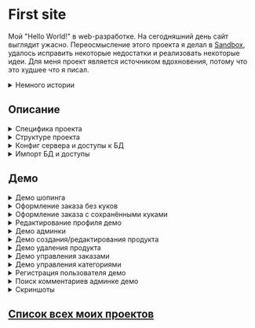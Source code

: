 # First site

Мой "Hello World!" в web-разработке. На сегодняшний день сайт выглядит ужасно. 
 Переосмысление этого проекта я делал в [Sandbox][SandboxPHP], удалось исправить некоторые недостатки и реализовать некоторые идеи. 
 Для меня проект является источником вдохновения, потому что это худшее что я писал.

<details>
    <summary>Немного истории</summary>
    
  Сайт не разрабатывался с нуля, а был взят за основу сайт из курса про создание интернет магазина года 2015 от Виктора
  Зинченко(php-start.com). В процесса его переделывания под себя я учил PHP (узнавал о существововании старых и плохих практик).
  На тот момент времени о вёрстке я знал только основые css-свойства и представление о том что блочная вёрстка на float это
  модно. Bootstrap для меня оставался загадкой.    
  
  Найдутся люди, которые скажут что код - говно. Они будут правы. Другая правда заключаетс что подобные курсы не ставят 
  цели научить писать хороший код, а предоставляют возможность войти в професию пусть и под унизительным словосочетанием
  говно-кодер. Не всем везёт со становлением на путь совершенного кода, я из тех кому не повезло.
  
  После получения автомата благодаря сайту, я через неделю раздобыл бесплатный shared-хостинг на который перенёс сайт.
  Поучился переносу, а потом какое-то время использовал хостинг как песочницу для изучения темы дипломой работы.
</details> 

## Описание

<details>
    <summary>Специфика проекта</summary>
    
  * MVC 
  * Структура проекта
  * PSR-0 со своем автозагрузчиком
  * Отсутствие сторонних пакетов
  * Отсутсвие namespace
  * Генерация капчи с помощью древнего скрипта тянущая зависимость от расшерения gd
  * Взаимодействия с БД через PDO и параметризированные запросы
  * ЧПУ
  * Своя реализация роутера основанная на регулярках, массиве роутов, call_user_func
  * Регистрация маршрутов через массив в файле <code>config/routes</code>, где в виде ключ=>значение задаётся регулярное 
  выражение как ключ, а значением является url написанный стиле ZF, который и вызывается соответствующим образом.
  * Аутентификация в админку через basic auth от  Apache
  * Отсутвие валидации данных на клиентской стороне
  * Валидация данных форм на сервере присутствует
  * CRUD над основным сущностями сайта: товары, категории, пользователи, комментарии, заказы
  * Есть также у сущностей специфичные флаги, например отображение у товаров и категорий. У пользователей это флаг
   блокировки (может ли пользователь авторизоваться)
  * Есть личный кабинет у пользователя для просмотра заказов, изменения аватара и имени
  * Предусмотрена покупка товаров, комментирование
  * Административная и клиентская часть сайта дублируют друга, в своё время явно роуты не понял до конца. Хотя случалось
   мне видеть, такую многосайтовость на одном взрослом проекте
  * Пароли все хэшируются
  * Отсутвуют 404, 500 ошибки
  * С точки зрения реального интернет магазина в проекте всё плохо
  * В админке валидация до ума недоведена из-за дублирования плохого кода, плюс есть более элегантные решения
</details>


<details>
    <summary>Структуре проекта</summary>
   
   - Administrator - панель администратора 
   - Controllers - толстенькие контроллеры с бизнес логикой
   - Models - модели с запросами к БД
   - Views - отображаемые страницы html+php
   - Components содержит отдельные компоненты, где каждый решает свою специфическую задачу
   - Config - содержит файлы маршрутами и параметрами подключения к БД
   - Templates - папка со стилями
   - Uploads содержит загружаемые пользователями файлы
</details>



<details>
    <summary>Конфиг сервера и доступы к БД</summary>
    Минимальный конфиг в apache 2.4 для OpenServer:
    <code>
    
        <VirtualHost *:%httpport%>    
            DocumentRoot    "%hostdir%"
            ServerName      "%host%"
            ServerAlias     "%host%" %aliases%
        
            <Directory     "%hostdir%"> 
                Require all granted
            </Directory>
        
        </VirtualHost>
        
   </code>
    
</details>

<details>
    <summary>Импорт БД и доступы</summary>
    
   Не забудьте проверить данные о подключении к БД в файле <code>config/db_params</code>. Импортируйте файл mysite.sql.
   Чтобы зайти в панель администратора зайдите на /admin логин admin пароль 12345678
   Логин тестового пользователя test@mail.ru пароль test1234
</details>

## Демо

<details>
    <summary>Демо шопинга</summary>
 
![shoping non auth gif][ShopingNonAuthGif]
</details>

<details>
    <summary>Оформление заказа без куков</summary>
 
![order with auth gif][OrderWithAuthGif]
</details>

<details>
    <summary>Оформление заказа с сохранёнными куками</summary>
 
![order with auth cookie gif][OrderWithAuthCookieGif]
</details>

<details>
    <summary>Редактирование профиля демо</summary>
 
![edit user gif][EditUserGif]
</details>

<details>
    <summary>Демо админки</summary>
 
![review admin gif][ReviewAdminGif]
</details>

<details>
    <summary>Демо создания/редактирования продукта</summary>
 
![create edit product gif][CreateEditProductGif]
</details>

<details>
    <summary>Демо удаления продукта</summary>
 
![delete product gif][DeleteProductGif]
</details>


<details>
    <summary>Демо управления заказами</summary>
 
![create edit delete order][CreateEditDeleteOrder]
</details>

<details>
    <summary>Демо управления категориями</summary>
 
![category demo gif][CategoryDemoGif]
</details>


<details>
    <summary>Регистрация пользователя демо</summary>
 
![register user gif][RegisterUserGif]
</details>

<details>
    <summary>Поиск комментариев админке демо</summary>
 
![search comment][SearchComment]
</details>

<details>
    <summary>Скриншоты</summary>
  
 ![screen 1][Screen1]
 ![screen 2][Screen2]
 ![screen 3][Screen3]
 ![screen 4][Screen4]
 ![screen 5][Screen5]
 ![screen 6][Screen6]
 ![screen 7][Screen7]
 ![screen 8][Screen8]
 ![screen 9][Screen9]
 ![screen 10][Screen10]
 ![screen 11][Screen11]
 ![screen 12][Screen12]
 ![screen 13][Screen13]
 ![screen 14][Screen14]
 ![screen 15][Screen15]
 ![screen 16][Screen16]
 ![screen 17][Screen17]
 ![screen 18][Screen18]
 ![screen 19][Screen19]
 ![screen 20][Screen20]
 ![screen 21][Screen21]
 ![screen 22][Screen22]
 ![screen 23][Screen23]
 ![screen 24][Screen24]
 ![screen 25][Screen25]
 ![screen 26][Screen26]
 ![screen 27][Screen27]
 ![screen 28][Screen28]
 ![screen 29][Screen29]
 ![screen 30][Screen30]
 ![screen 31][Screen31]
 ![screen 32][Screen32]
 ![screen 33][Screen33]
</details>

## [Список всех моих проектов][ListAllMyProject]

[SandboxPHP]:<https://github.com/iebrosalin/public_web/tree/backend/pure_php/sandbox>

[ListAllMyProject]:<https://github.com/iebrosalin/all_public_projects>

[ShopingNonAuthGif]:<https://github.com/iebrosalin/public_web/blob/backend/pure_php/first_site/descriptions/gif/shopping_non_auth.gif>
[OrderWithAuthGif]:<https://github.com/iebrosalin/public_web/blob/backend/pure_php/first_site/descriptions/gif/order_with_auth.gif>
[OrderWithAuthCookieGif]:<https://github.com/iebrosalin/public_web/blob/backend/pure_php/first_site/descriptions/gif/order_with_auth_cookie.gif>
[EditUserGif]:<https://github.com/iebrosalin/public_web/blob/backend/pure_php/first_site/descriptions/gif/edite_user.gif>
[CommentGif]:<https://github.com/iebrosalin/public_web/blob/backend/pure_php/first_site/descriptions/gif/comment.gif>
[ReviewAdminGif]:<https://github.com/iebrosalin/public_web/blob/backend/pure_php/first_site/descriptions/gif/review_admin.gif>
[CreateEditProductGif]:<https://github.com/iebrosalin/public_web/blob/backend/pure_php/first_site/descriptions/gif/create_edit_product.gif>
[DeleteProductGif]:<https://github.com/iebrosalin/public_web/blob/backend/pure_php/first_site/descriptions/gif/delete_product.gif>
[CreateEditDeleteOrder]:<https://github.com/iebrosalin/public_web/blob/backend/pure_php/first_site/descriptions/gif/create_edit_delete_order.gif>
[CategoryDemoGif]:<https://github.com/iebrosalin/public_web/blob/backend/pure_php/first_site/descriptions/gif/category_demo.gif>
[RegisterUserGif]:<https://github.com/iebrosalin/public_web/blob/backend/pure_php/first_site/descriptions/gif/register_user.gif>
[SearchComment]:<https://github.com/iebrosalin/public_web/blob/backend/pure_php/first_site/descriptions/gif/search_comment.gif>


[Screen1]:<https://github.com/iebrosalin/public_web/blob/backend/pure_php/first_site/descriptions/screens/1.png>
[Screen2]:<https://github.com/iebrosalin/public_web/blob/backend/pure_php/first_site/descriptions/screens/1.png>
[Screen3]:<https://github.com/iebrosalin/public_web/blob/backend/pure_php/first_site/descriptions/screens/1.png>
[Screen4]:<https://github.com/iebrosalin/public_web/blob/backend/pure_php/first_site/descriptions/screens/1.png>
[Screen5]:<https://github.com/iebrosalin/public_web/blob/backend/pure_php/first_site/descriptions/screens/1.png>
[Screen6]:<https://github.com/iebrosalin/public_web/blob/backend/pure_php/first_site/descriptions/screens/1.png>
[Screen7]:<https://github.com/iebrosalin/public_web/blob/backend/pure_php/first_site/descriptions/screens/1.png>
[Screen8]:<https://github.com/iebrosalin/public_web/blob/backend/pure_php/first_site/descriptions/screens/1.png>
[Screen9]:<https://github.com/iebrosalin/public_web/blob/backend/pure_php/first_site/descriptions/screens/1.png>
[Screen10]:<https://github.com/iebrosalin/public_web/blob/backend/pure_php/first_site/descriptions/screens/1.png>
[Screen11]:<https://github.com/iebrosalin/public_web/blob/backend/pure_php/first_site/descriptions/screens/1.png>
[Screen12]:<https://github.com/iebrosalin/public_web/blob/backend/pure_php/first_site/descriptions/screens/1.png>
[Screen13]:<https://github.com/iebrosalin/public_web/blob/backend/pure_php/first_site/descriptions/screens/1.png>
[Screen14]:<https://github.com/iebrosalin/public_web/blob/backend/pure_php/first_site/descriptions/screens/1.png>
[Screen15]:<https://github.com/iebrosalin/public_web/blob/backend/pure_php/first_site/descriptions/screens/1.png>
[Screen16]:<https://github.com/iebrosalin/public_web/blob/backend/pure_php/first_site/descriptions/screens/1.png>
[Screen17]:<https://github.com/iebrosalin/public_web/blob/backend/pure_php/first_site/descriptions/screens/1.png>
[Screen18]:<https://github.com/iebrosalin/public_web/blob/backend/pure_php/first_site/descriptions/screens/1.png>
[Screen19]:<https://github.com/iebrosalin/public_web/blob/backend/pure_php/first_site/descriptions/screens/1.png>
[Screen20]:<https://github.com/iebrosalin/public_web/blob/backend/pure_php/first_site/descriptions/screens/1.png>
[Screen21]:<https://github.com/iebrosalin/public_web/blob/backend/pure_php/first_site/descriptions/screens/1.png>
[Screen22]:<https://github.com/iebrosalin/public_web/blob/backend/pure_php/first_site/descriptions/screens/1.png>
[Screen23]:<https://github.com/iebrosalin/public_web/blob/backend/pure_php/first_site/descriptions/screens/1.png>
[Screen24]:<https://github.com/iebrosalin/public_web/blob/backend/pure_php/first_site/descriptions/screens/1.png>
[Screen25]:<https://github.com/iebrosalin/public_web/blob/backend/pure_php/first_site/descriptions/screens/1.png>
[Screen26]:<https://github.com/iebrosalin/public_web/blob/backend/pure_php/first_site/descriptions/screens/1.png>
[Screen27]:<https://github.com/iebrosalin/public_web/blob/backend/pure_php/first_site/descriptions/screens/1.png>
[Screen28]:<https://github.com/iebrosalin/public_web/blob/backend/pure_php/first_site/descriptions/screens/1.png>
[Screen29]:<https://github.com/iebrosalin/public_web/blob/backend/pure_php/first_site/descriptions/screens/1.png>
[Screen30]:<https://github.com/iebrosalin/public_web/blob/backend/pure_php/first_site/descriptions/screens/1.png>
[Screen31]:<https://github.com/iebrosalin/public_web/blob/backend/pure_php/first_site/descriptions/screens/1.png>
[Screen32]:<https://github.com/iebrosalin/public_web/blob/backend/pure_php/first_site/descriptions/screens/1.png>
[Screen33]:<https://github.com/iebrosalin/public_web/blob/backend/pure_php/first_site/descriptions/screens/1.png>
